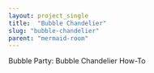 ```yaml
---
layout: project_single
title:  "Bubble Chandelier"
slug: "bubble-chandelier"
parent: "mermaid-room"
---
```

Bubble Party: Bubble Chandelier How-To